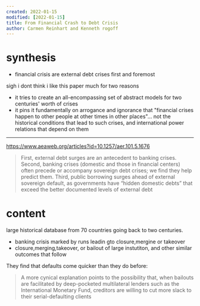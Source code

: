 ```yaml
---
created: 2022-01-15
modified: [2022-01-15]
title: From Financial Crash to Debt Crisis
author: Carmen Reinhart and Kenneth rogoff
---
```


# synthesis

- financial crisis are external debt crises first and foremost

sigh i dont think i like this paper much for two reasons

- it tries to create an all-encompassing set of abstract models
  for two centuries' worth of crises
- it pins it fundamentally on arrogance and ignorance that
  "financial crises happen to other people at other times in
  other places"... not the historical conditions that lead to
  such crises, and international power relations that depend on
  them

---

https://www.aeaweb.org/articles?id=10.1257/aer.101.5.1676

> First, external debt surges are an antecedent to banking
> crises. Second, banking crises (domestic and those in
> financial centers) often precede or accompany sovereign debt
> crises; we find they help predict them. Third, public
> borrowing surges ahead of external sovereign default, as
> governments have “hidden domestic debts” that exceed the
> better documented levels of external debt

# content

large historical database from 70 countries going back to two
centuries.

- banking crisis marked by runs leadin gto closure,mergine or
  takeover
- closure,merging,takeover, or bailout of large instutiton, and
  other similar outcomes that follow

They find that defaults come quicker than they do before:

> A more cynical explanation points to the possibility that,
> when bailouts are facilitated by deep-pocketed multilateral
> lenders such as the International Monetary Fund, creditors
> are willing to cut more slack to their serial-defaulting
> clients
